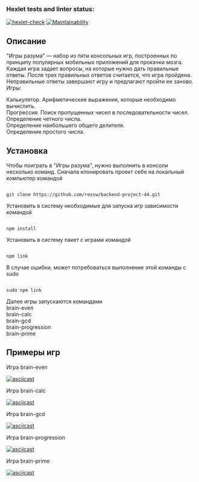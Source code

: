 ### Hexlet tests and linter status:

[![hexlet-check](https://github.com/ressw/backend-project-44/actions/workflows/hexlet-check.yml/badge.svg)](https://github.com/ressw/backend-project-44/actions/workflows/hexlet-check.yml)
[![Maintainability](https://api.codeclimate.com/v1/badges/dec3b2c97346ef89873f/maintainability)](https://codeclimate.com/github/ressw/backend-project-44/maintainability)

## Описание
"Игры разума" — набор из пяти консольных игр, построенных по принципу популярных мобильных приложений для прокачки мозга. Каждая игра задает вопросы, на которые нужно дать правильные ответы. После трех правильных ответов считается, что игра пройдена. Неправильные ответы завершают игру и предлагают пройти ее заново. Игры:

Калькулятор. Арифметические выражения, которые необходимо вычислить.\
Прогрессия. Поиск пропущенных чисел в последовательности чисел.\
Определение четного числа.\
Определение наибольшего общего делителя.\
Определение простого числа.

## Установка
Чтобы поиграть в "Игры разума", нужно выполнить в консоли несколько команд. Сначала 
клонировать проект себе на локальный компьютер командой

```

git clone https://github.com/ressw/backend-project-44.git

```

Установить в систему необходимые для запуска игр зависимости командой

```

npm install

```

Установить в систему пакет с играми командой

```

npm link

```

В случае ошибки, может потребоваться выполнение этой команды с sudo

```

sudo npm link

```

Далее игры запускаются командами \
brain-even\
brain-calc\
brain-gcd\
brain-progression\
brain-prime

## Примеры игр

Игра brain-even

[![asciicast](https://asciinema.org/a/jxHDsS1WUMv1ws7uutEFmg2zt.svg)](https://asciinema.org/a/jxHDsS1WUMv1ws7uutEFmg2zt)

Игра brain-calc

[![asciicast](https://asciinema.org/a/E5J8yYb5FwdfScNk0CMmFtn6C.svg)](https://asciinema.org/a/E5J8yYb5FwdfScNk0CMmFtn6C)

Игра brain-gcd

[![asciicast](https://asciinema.org/a/L66VuO0G2QdznDUY4wRawpHlR.svg)](https://asciinema.org/a/L66VuO0G2QdznDUY4wRawpHlR)

Игра brain-progression

[![asciicast](https://asciinema.org/a/P7wbpqHAV2ztxobbeCT81OZ3F.svg)](https://asciinema.org/a/P7wbpqHAV2ztxobbeCT81OZ3F)

Игра brain-prime

[![asciicast](https://asciinema.org/a/BVfFqfTahRFyoMduMWefekrly.svg)](https://asciinema.org/a/BVfFqfTahRFyoMduMWefekrly)
